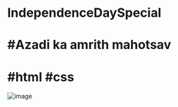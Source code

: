 # IndependenceDaySpecial
# #Azadi ka amrith mahotsav
# #html #css

![image](https://user-images.githubusercontent.com/55938000/184682200-97925427-3d92-4a1e-8bde-7c9b3409c032.png)

